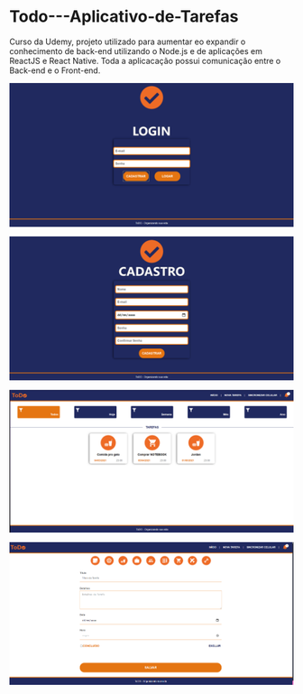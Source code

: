 # Todo---Aplicativo-de-Tarefas
Curso da Udemy, projeto utilizado para aumentar eo expandir o conhecimento  de back-end utilizando o Node.js e de aplicações em ReactJS e React Native.
Toda a aplicacação possui comunicação entre  o Back-end e o Front-end.

![Tela de Login](https://raw.githubusercontent.com/MarcosMateusOS/Todo---Aplicativo-de-Tarefas/main/PrintsProjeto/Screenshot_12.png)


![Tela de Cadastro](https://raw.githubusercontent.com/MarcosMateusOS/Todo---Aplicativo-de-Tarefas/main/PrintsProjeto/cadastro.png)


![Task](https://raw.githubusercontent.com/MarcosMateusOS/Todo---Aplicativo-de-Tarefas/main/PrintsProjeto/Task.png)


![Task Registros](https://raw.githubusercontent.com/MarcosMateusOS/Todo---Aplicativo-de-Tarefas/main/PrintsProjeto/RegistroTasks.png)

